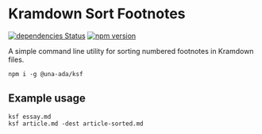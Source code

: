 # Kramdown Sort Footnotes

[![dependencies Status](https://status.david-dm.org/gh/una-ada/ksf.svg)](https://david-dm.org/una-ada/kd-sort-footnote)
[![npm version](https://badge.fury.io/js/@una-ada%2Fksf.svg)](https://badge.fury.io/js/@una-ada%2Fksf)

A simple command line utility for sorting numbered footnotes in Kramdown files.

```
npm i -g @una-ada/ksf 
```

## Example usage

```
ksf essay.md
ksf article.md -dest article-sorted.md
```
